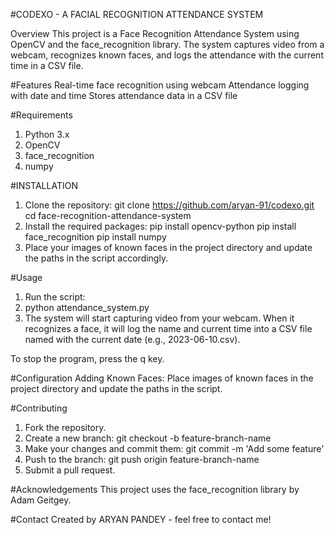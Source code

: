 #CODEXO - A FACIAL RECOGNITION ATTENDANCE SYSTEM

Overview
This project is a Face Recognition Attendance System using OpenCV and the face_recognition library. The system captures video from a webcam, recognizes known faces, and logs the attendance with the current time in a CSV file.

#Features
Real-time face recognition using webcam
Attendance logging with date and time
Stores attendance data in a CSV file

#Requirements
1. Python 3.x
2. OpenCV
3. face_recognition
4. numpy

#INSTALLATION
1. Clone the repository:
git clone https://github.com/aryan-91/codexo.git
cd face-recognition-attendance-system
3. Install the required packages:
pip install opencv-python
pip install face_recognition
pip install numpy
4. Place your images of known faces in the project directory and update the paths in the script accordingly.
   
#Usage
1. Run the script:
2. python attendance_system.py
3. The system will start capturing video from your webcam. When it recognizes a face, it will log the name and current time into a CSV file named with the current date (e.g., 2023-06-10.csv).

To stop the program, press the q key.

#Configuration
Adding Known Faces: Place images of known faces in the project directory and update the paths in the script.

#Contributing
1. Fork the repository.
2. Create a new branch: git checkout -b feature-branch-name
3. Make your changes and commit them: git commit -m 'Add some feature'
4. Push to the branch: git push origin feature-branch-name
5. Submit a pull request.

#Acknowledgements
This project uses the face_recognition library by Adam Geitgey.

#Contact
Created by ARYAN PANDEY - feel free to contact me!

